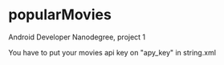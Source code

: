 # popularMovies
Android Developer Nanodegree, project 1

You have to put your movies api key on "apy_key" in string.xml
